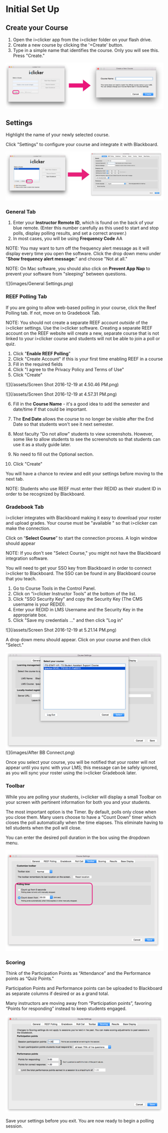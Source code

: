 # Initial Set Up

## Create your Course

1. Open the i&gt;clicker app from the i&gt;clicker folder on your flash drive.
2. Create a new course by clicking the '+Create' button.
3. Type in a simple name that identifies the course. Only you will see this. Press "Create."

![](images/create_course.png)

## Settings

Highlight the name of your newly selected course.

Click "Settings" to configure your course and integrate it with Blackboard.

![](images/access_settings.png)

### General Tab

1. Enter your **Instructor Remote ID**, which is found on the back of your blue remote. \(Enter this number carefully as this used to start and stop polls, display polling results, and set a correct answer.\)
2. In most cases, you will be using **Frequency Code** AA

NOTE: You may want to turn off the frequency alert message as it will display every time you open the software.  Click the drop down menu under "**Show frequency alert message:**" and choose "Not at all."

NOTE: On Mac software, you should also click on **Prevent App Nap** to prevent your software from "sleeping" between questions.

  
![](images/General Settings.png)

### REEF Polling Tab

If you are going to allow web-based polling in your course, click the Reef Polling tab. If not, move on to Gradebook Tab.

NOTE: You should not create a separate REEF account _outside_ of the i&gt;clicker settings. Use the i&gt;clicker software. Creating a separate REEF account on the REEF website will create a new, separate course that is not linked to your i&gt;clicker course and students will not be able to join a poll or quiz.

1. Click "**Enable REEF Polling**"
2. Click "Create Account" if this is your first time enabling REEF in a course
3. Fill in the required fields
4. Click "I agree to the Privacy Policy and Terms of Use"
5. Click "Create"

![](/assets/Screen Shot 2016-12-19 at 4.50.46 PM.png)

![](/assets/Screen Shot 2016-12-19 at 4.57.31 PM.png)

6. Fill in the **Course Name** - it's a good idea to add the semester and date/time if that could be important.

7. The **End Date** allows the course to no longer be visible after the End Date so that students won't see it next semester.

8. Most faculty "Do not allow" students to view screenshots. However, some like to allow students to see the screenshots so that students can use it as a study guide later.

9. No need to fill out the Optional section. 

10. Click "Create"

You will have a chance to review and edit your settings before moving to the next tab.

NOTE: Students who use REEF must enter their REDID as their student ID in order to be recognized by Blackboard.

### Gradebook Tab

i&gt;clicker integrates with Blackboard making it easy to download your roster and upload grades. Your course must be "available " so that i&gt;clicker can make the connection. 

Click on “**Select Course**” to start the connection process. A login window should appear

NOTE: If you don't see "Select Course," you might not have the Blackboard integration software.

You will need to get your SSO key from Blackboard in order to connect i&gt;clicker to Blackboard. The SSO can be found in any Blackboard course that you teach. 

1. Go to Course Tools in the Control Panel. 
2. Click on “i&gt;clicker Instructor Tools” at the bottom of the list. 
3. Click "SSO Security Key" and copy the Security Key \(The CMS username is your REDID\). 
4. Enter your REDID in LMS Username and the Security Key in the appropriate box.
5. Click "Save my credentials ..." and then click "Log in"

![](/assets/Screen Shot 2016-12-19 at 5.21.14 PM.png)

A drop down menu should appear. Click on your course and then click "Select."

  
![](images/Courses.png)  
![](images/After BB Connect.png)

Once you select your course, you will be notified that your roster will not appear until you sync with your LMS; this message can be safely ignored, as you will sync your roster using the i&gt;clicker Gradebook later.



### Toolbar

While you are polling your students, i&gt;clicker will display a small Toolbar on your screen with pertinent information for both you and your students.

The most important option is the Timer. By default, polls only close when you close them. Many users choose to have a “Count Down” timer which closes the poll automatically when the time elapses. This eliminate having to tell students when the poll will close.

You can enter the desired poll duration in the box using the dropdown menu.

![](images/poll_timer.png)

### Scoring

Think of the Participation Points as “Attendance” and the Performance points as “Quiz Points."

Participation Points and Performance points can be uploaded to Blackboard as separate columns if desired or as a grand total.

Many instructors are moving away from “Participation points”, favoring “Points for responding” instead to keep students engaged. 

![](/images/Points.png)

Save your settings before you exit. You are now ready to begin a polling session.



  


